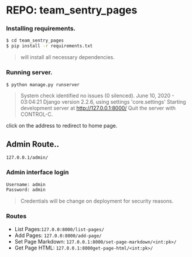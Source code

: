# REPO: team_sentry_pages

### Installing requirements.
``` sh
$ cd team_sentry_pages
$ pip install -r requirements.txt
```
>will install all necessary dependencies.
### Running server.
``` sh
$ python manage.py runserver
```
>System check identified no issues (0 silenced).
>June 10, 2020 - 03:04:21
>Django version 2.2.6, using settings 'core.settings'
>Starting development server at http://127.0.0.1:8000/
>Quit the server with CONTROL-C.

click on the address to redirect to home page.

## Admin Route..
```127.0.0.1/admin/```
### Admin interface login 
``` sh
Username: admin
Password: admin
```
>Credentials will be change on deployment for security reasons.

### Routes

* List Pages:```127.0.0:8000/list-pages/```
* Add Pages: ```127.0.0:8000/add-page/```
* Set Page Markdown: ```127.0.0.1:8000/set-page-markdown/<int:pk>/```   
* Get Page HTML: ```127.0.0.1:8000get-page-html/<int:pk>/```